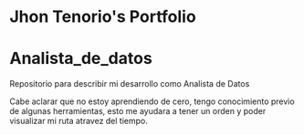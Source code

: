 # Jhon Tenorio's Portfolio

# Analista_de_datos
Repositorio para describir mi desarrollo como Analista de Datos

Cabe aclarar que no estoy aprendiendo de cero, tengo conocimiento previo de algunas herramientas, esto me ayudara a tener un orden y poder visualizar mi ruta atravez del tiempo.

#
